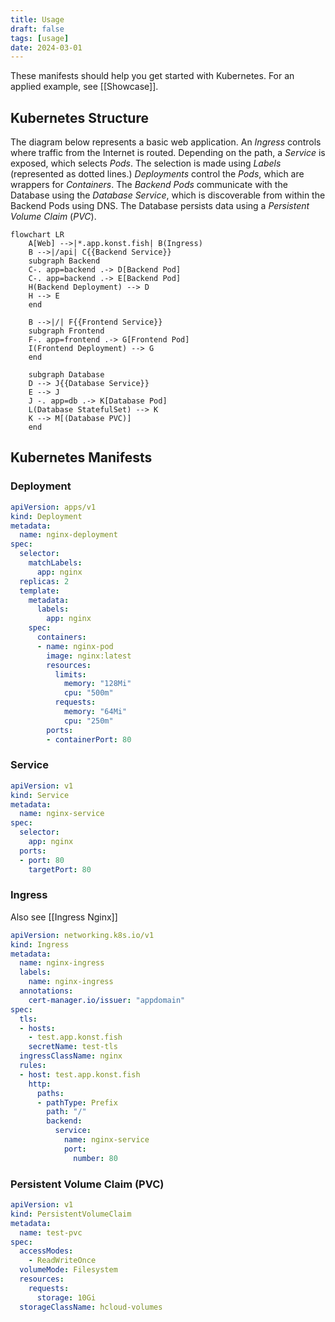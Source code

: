 ```yaml
---
title: Usage
draft: false
tags: [usage]
date: 2024-03-01
---
```


These manifests should help you get started with Kubernetes. For an applied example, see [[Showcase]].

## Kubernetes Structure

The diagram below represents a basic web application. An *Ingress* controls where traffic from the Internet is routed. Depending on the path, a *Service* is exposed, which selects *Pods*. The selection is made using *Labels* (represented as dotted lines.) *Deployments* control the *Pods*, which are wrappers for *Containers*. The *Backend Pods* communicate with the Database using the *Database Service*, which is discoverable from within the Backend Pods using DNS. The Database persists data using a *Persistent Volume Claim* (*PVC*).

```mermaid
flowchart LR
    A[Web] -->|*.app.konst.fish| B(Ingress)
    B -->|/api| C{{Backend Service}}
    subgraph Backend
    C-. app=backend .-> D[Backend Pod]
    C-. app=backend .-> E[Backend Pod]
    H(Backend Deployment) --> D
    H --> E
    end

    B -->|/| F{{Frontend Service}}
    subgraph Frontend
    F-. app=frontend .-> G[Frontend Pod]
    I(Frontend Deployment) --> G
    end

    subgraph Database
    D --> J{{Database Service}}
    E --> J
    J -. app=db .-> K[Database Pod]
    L(Database StatefulSet) --> K
    K --> M[(Database PVC)]
    end
```

## Kubernetes Manifests

### Deployment
```yaml
apiVersion: apps/v1
kind: Deployment
metadata:
  name: nginx-deployment
spec:
  selector:
    matchLabels:
      app: nginx
  replicas: 2
  template:
    metadata:
      labels:
        app: nginx
    spec:
      containers:
      - name: nginx-pod
        image: nginx:latest
        resources:
          limits:
            memory: "128Mi"
            cpu: "500m"
          requests:
            memory: "64Mi"
            cpu: "250m"
        ports:
        - containerPort: 80
```

### Service
```yaml
apiVersion: v1
kind: Service
metadata:
  name: nginx-service
spec:
  selector:
    app: nginx
  ports:
  - port: 80
    targetPort: 80

```

### Ingress

Also see [[Ingress Nginx]]

```yaml
apiVersion: networking.k8s.io/v1
kind: Ingress
metadata:
  name: nginx-ingress
  labels:
    name: nginx-ingress
  annotations:
    cert-manager.io/issuer: "appdomain"
spec:
  tls:
  - hosts:
    - test.app.konst.fish
    secretName: test-tls
  ingressClassName: nginx
  rules:
  - host: test.app.konst.fish
    http:
      paths:
      - pathType: Prefix
        path: "/"
        backend:
          service:
            name: nginx-service
            port: 
              number: 80
```

### Persistent Volume Claim (PVC)
```yaml
apiVersion: v1
kind: PersistentVolumeClaim
metadata:
  name: test-pvc
spec:
  accessModes:
    - ReadWriteOnce
  volumeMode: Filesystem
  resources:
    requests:
      storage: 10Gi
  storageClassName: hcloud-volumes
```